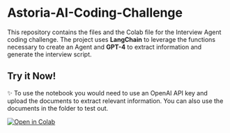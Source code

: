 # Astoria-AI-Coding-Challenge
This repository contains the files and the Colab file for the Interview Agent coding challenge. The project uses **LangChain** to leverage the functions necessary to create an Agent and **GPT-4** to extract
information and generate the interview script.

## Try it Now!

✨ To use the notebook you would need to use an OpenAI API key and upload the documents to extract relevant information. You can also use the documents in the folder to test out.

[![Open in Colab](https://colab.research.google.com/assets/colab-badge.svg)](https://colab.research.google.com/drive/1FZfaXm1fO8hwtpiBUfj1w8NfV2isAsub?usp=sharing)

